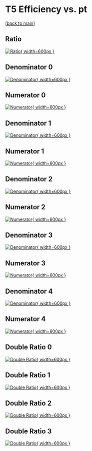 # T5 Efficiency vs. pt

[[back to main](./)]



## Ratio

[![Ratio](../mtv/var/T5_xtr_13_1_eff_pt.png){ width=600px }](../mtv/var/T5_xtr_13_1_eff_pt.pdf)

## Denominator 0

[![Denominator](../mtv/den/T5_xtr_13_1_eff_pt_den0.png){ width=600px }](../mtv/den/T5_xtr_13_1_eff_pt_den0.pdf)

## Numerator 0

[![Numerator](../mtv/num/T5_xtr_13_1_eff_pt_num0.png){ width=600px }](../mtv/num/T5_xtr_13_1_eff_pt_num0.pdf)

## Denominator 1

[![Denominator](../mtv/den/T5_xtr_13_1_eff_pt_den1.png){ width=600px }](../mtv/den/T5_xtr_13_1_eff_pt_den1.pdf)

## Numerator 1

[![Numerator](../mtv/num/T5_xtr_13_1_eff_pt_num1.png){ width=600px }](../mtv/num/T5_xtr_13_1_eff_pt_num1.pdf)

## Denominator 2

[![Denominator](../mtv/den/T5_xtr_13_1_eff_pt_den2.png){ width=600px }](../mtv/den/T5_xtr_13_1_eff_pt_den2.pdf)

## Numerator 2

[![Numerator](../mtv/num/T5_xtr_13_1_eff_pt_num2.png){ width=600px }](../mtv/num/T5_xtr_13_1_eff_pt_num2.pdf)

## Denominator 3

[![Denominator](../mtv/den/T5_xtr_13_1_eff_pt_den3.png){ width=600px }](../mtv/den/T5_xtr_13_1_eff_pt_den3.pdf)

## Numerator 3

[![Numerator](../mtv/num/T5_xtr_13_1_eff_pt_num3.png){ width=600px }](../mtv/num/T5_xtr_13_1_eff_pt_num3.pdf)

## Denominator 4

[![Denominator](../mtv/den/T5_xtr_13_1_eff_pt_den4.png){ width=600px }](../mtv/den/T5_xtr_13_1_eff_pt_den4.pdf)

## Numerator 4

[![Numerator](../mtv/num/T5_xtr_13_1_eff_pt_num4.png){ width=600px }](../mtv/num/T5_xtr_13_1_eff_pt_num4.pdf)

## Double Ratio 0

[![Double Ratio](../mtv/ratio/T5_xtr_13_1_eff_pt_ratio0.png){ width=600px }](../mtv/ratio/T5_xtr_13_1_eff_pt_ratio0.pdf)

## Double Ratio 1

[![Double Ratio](../mtv/ratio/T5_xtr_13_1_eff_pt_ratio1.png){ width=600px }](../mtv/ratio/T5_xtr_13_1_eff_pt_ratio1.pdf)

## Double Ratio 2

[![Double Ratio](../mtv/ratio/T5_xtr_13_1_eff_pt_ratio2.png){ width=600px }](../mtv/ratio/T5_xtr_13_1_eff_pt_ratio2.pdf)

## Double Ratio 3

[![Double Ratio](../mtv/ratio/T5_xtr_13_1_eff_pt_ratio3.png){ width=600px }](../mtv/ratio/T5_xtr_13_1_eff_pt_ratio3.pdf)

